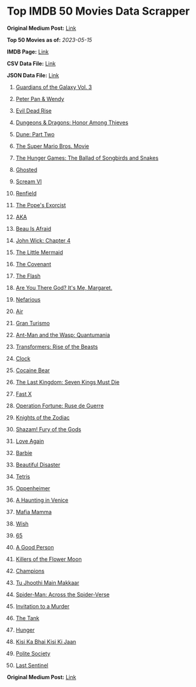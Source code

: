 # Top IMDB 50 Movies Data Scrapper

**Original Medium Post:** [Link](https://medium.com/@nishantsahoo/which-movie-should-i-watch-5c83a3c0f5b1) 

**Top 50 Movies as of:** _2023-05-15_

**IMDB Page:** [Link](http://www.imdb.com/search/title?release_date=2023,2023&title_type=feature)

**CSV Data File:** [Link](/Data/data.csv)

**JSON Data File:** [Link](/Data/data.json)

1. [Guardians of the Galaxy Vol. 3](https://www.imdb.com/title/tt6791350/?ref_=adv_li_tt)

2. [Peter Pan & Wendy](https://www.imdb.com/title/tt5635026/?ref_=adv_li_tt)

3. [Evil Dead Rise](https://www.imdb.com/title/tt13345606/?ref_=adv_li_tt)

4. [Dungeons & Dragons: Honor Among Thieves](https://www.imdb.com/title/tt2906216/?ref_=adv_li_tt)

5. [Dune: Part Two](https://www.imdb.com/title/tt15239678/?ref_=adv_li_tt)

6. [The Super Mario Bros. Movie](https://www.imdb.com/title/tt6718170/?ref_=adv_li_tt)

7. [The Hunger Games: The Ballad of Songbirds and Snakes](https://www.imdb.com/title/tt10545296/?ref_=adv_li_tt)

8. [Ghosted](https://www.imdb.com/title/tt15326988/?ref_=adv_li_tt)

9. [Scream VI](https://www.imdb.com/title/tt17663992/?ref_=adv_li_tt)

10. [Renfield](https://www.imdb.com/title/tt11358390/?ref_=adv_li_tt)

11. [The Pope's Exorcist](https://www.imdb.com/title/tt13375076/?ref_=adv_li_tt)

12. [AKA](https://www.imdb.com/title/tt27197387/?ref_=adv_li_tt)

13. [Beau Is Afraid](https://www.imdb.com/title/tt13521006/?ref_=adv_li_tt)

14. [John Wick: Chapter 4](https://www.imdb.com/title/tt10366206/?ref_=adv_li_tt)

15. [The Little Mermaid](https://www.imdb.com/title/tt5971474/?ref_=adv_li_tt)

16. [The Covenant](https://www.imdb.com/title/tt4873118/?ref_=adv_li_tt)

17. [The Flash](https://www.imdb.com/title/tt0439572/?ref_=adv_li_tt)

18. [Are You There God? It's Me, Margaret.](https://www.imdb.com/title/tt9185206/?ref_=adv_li_tt)

19. [Nefarious](https://www.imdb.com/title/tt14537248/?ref_=adv_li_tt)

20. [Air](https://www.imdb.com/title/tt16419074/?ref_=adv_li_tt)

21. [Gran Turismo](https://www.imdb.com/title/tt4495098/?ref_=adv_li_tt)

22. [Ant-Man and the Wasp: Quantumania](https://www.imdb.com/title/tt10954600/?ref_=adv_li_tt)

23. [Transformers: Rise of the Beasts](https://www.imdb.com/title/tt5090568/?ref_=adv_li_tt)

24. [Clock](https://www.imdb.com/title/tt17219484/?ref_=adv_li_tt)

25. [Cocaine Bear](https://www.imdb.com/title/tt14209916/?ref_=adv_li_tt)

26. [The Last Kingdom: Seven Kings Must Die](https://www.imdb.com/title/tt15767808/?ref_=adv_li_tt)

27. [Fast X](https://www.imdb.com/title/tt5433140/?ref_=adv_li_tt)

28. [Operation Fortune: Ruse de Guerre](https://www.imdb.com/title/tt7985704/?ref_=adv_li_tt)

29. [Knights of the Zodiac](https://www.imdb.com/title/tt6528290/?ref_=adv_li_tt)

30. [Shazam! Fury of the Gods](https://www.imdb.com/title/tt10151854/?ref_=adv_li_tt)

31. [Love Again](https://www.imdb.com/title/tt10276482/?ref_=adv_li_tt)

32. [Barbie](https://www.imdb.com/title/tt1517268/?ref_=adv_li_tt)

33. [Beautiful Disaster](https://www.imdb.com/title/tt2316548/?ref_=adv_li_tt)

34. [Tetris](https://www.imdb.com/title/tt12758060/?ref_=adv_li_tt)

35. [Oppenheimer](https://www.imdb.com/title/tt15398776/?ref_=adv_li_tt)

36. [A Haunting in Venice](https://www.imdb.com/title/tt22687790/?ref_=adv_li_tt)

37. [Mafia Mamma](https://www.imdb.com/title/tt13923456/?ref_=adv_li_tt)

38. [Wish](https://www.imdb.com/title/tt11304740/?ref_=adv_li_tt)

39. [65](https://www.imdb.com/title/tt12261776/?ref_=adv_li_tt)

40. [A Good Person](https://www.imdb.com/title/tt14153080/?ref_=adv_li_tt)

41. [Killers of the Flower Moon](https://www.imdb.com/title/tt5537002/?ref_=adv_li_tt)

42. [Champions](https://www.imdb.com/title/tt15339570/?ref_=adv_li_tt)

43. [Tu Jhoothi Main Makkaar](https://www.imdb.com/title/tt8672856/?ref_=adv_li_tt)

44. [Spider-Man: Across the Spider-Verse](https://www.imdb.com/title/tt9362722/?ref_=adv_li_tt)

45. [Invitation to a Murder](https://www.imdb.com/title/tt11773810/?ref_=adv_li_tt)

46. [The Tank](https://www.imdb.com/title/tt14687418/?ref_=adv_li_tt)

47. [Hunger](https://www.imdb.com/title/tt22695402/?ref_=adv_li_tt)

48. [Kisi Ka Bhai Kisi Ki Jaan](https://www.imdb.com/title/tt3679040/?ref_=adv_li_tt)

49. [Polite Society](https://www.imdb.com/title/tt18257464/?ref_=adv_li_tt)

50. [Last Sentinel](https://www.imdb.com/title/tt5153956/?ref_=adv_li_tt)

**Original Medium Post:** [Link](https://medium.com/@nishantsahoo/which-movie-should-i-watch-5c83a3c0f5b1) 
